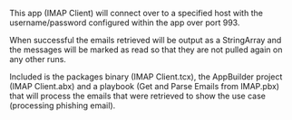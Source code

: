 This app (IMAP Client) will connect over to a specified host with the username/password configured within the app over port 993. 

When successful the emails retrieved will be output as a StringArray and the messages will be marked as read so that they are not pulled again on any other runs. 

Included is the packages binary (IMAP Client.tcx), the AppBuilder project (IMAP Client.abx) and a playbook (Get and Parse Emails from IMAP.pbx) that will process the emails that were retrieved to show the use case (processing phishing email).
